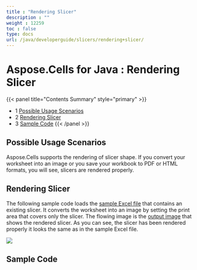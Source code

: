 ```yaml
---
title : "Rendering Slicer" 
description : "" 
weight : 12259 
toc : false
type: docs
url: /java/developerguide/slicers/rendering+slicer/
---
```


# Aspose.Cells for Java : Rendering Slicer


{{< panel title="Contents Summary" style="primary" >}}
*   1 [Possible Usage Scenarios](#possible-usage-scenarios)
*   2 [Rendering Slicer](#rendering slicer)
*   3 [Sample Code](#sample-code)
{{< /panel >}}
 

## Possible Usage Scenarios

Aspose.Cells supports the rendering of slicer shape. If you convert your worksheet into an image or you save your workbook to PDF or HTML formats, you will see, slicers are rendered properly.

## Rendering Slicer

The following sample code loads the [sample Excel file](https://docs2.aspose.com/cells/java/attachments/66948426/67338485.xlsx) that contains an existing slicer. It converts the worksheet into an image by setting the print area that covers only the slicer. The flowing image is the [output image](https://docs2.aspose.com/cells/java/attachments/66948426/67338486.png) that shows the rendered slicer. As you can see, the slicer has been rendered properly it looks the same as in the sample Excel file.

![](https://docs2.aspose.com/cells/java/attachments/thumbnails/66948360/67338480)

## Sample Code


